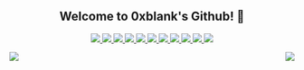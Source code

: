 <h2 align="center">
  Welcome to 0xblank's Github! 👋
</h2>
<p align="center">
  <a href="">
    <img src="https://img.shields.io/badge/OS-Linux-informational?style=flat&logo=linux&logoColor=white&color=black">
  </a>
  <a href="">
    <img src="https://img.shields.io/badge/Distrib-Debian-informational?style=flat&logo=Debian&logoColor=white&color=black">
  </a>
  <a href="">
    <img src="https://img.shields.io/badge/Editor-VS_Codium-informational?style=flat&logo=VSCodium&logoColor=white&color=black">
  </a>
  <a href="">
    <img src="https://img.shields.io/badge/Code-Python-informational?style=flat&logo=python&logoColor=white&color=black">
  </a>
  <a href="">
    <img src="https://img.shields.io/badge/Shell-Bash-informational?style=flat&logo=gnu-bash&logoColor=white&color=black">
  </a>
  <a href="">
    <img src="https://img.shields.io/badge/Tools-Docker-informational?style=flat&logo=docker&logoColor=white&color=black">
  </a>
  <a href="">
    <img src="https://img.shields.io/badge/Framework-Flask-informational?style=flat&logo=Flask&logoColor=white&color=black">
  </a>
  <a href="https://app.hackthebox.com/users/530646">
    <img src="https://img.shields.io/badge/Pentest-Hack_The_Box-informational?style=flat&logo=hackthebox&logoColor=white&color=black">
  </a>
  <a href="https://www.codingame.com/profile/bf5dcaabbbb2336b87641c13acccd0bc9765053">
    <img src="https://img.shields.io/badge/Training-CodeinGame-informational?style=flat&logo=CodinGame&logoColor=white&color=black">
  </a>
  <a href="https://tryhackme.com/p/knalb">
    <img src="https://img.shields.io/badge/Training-TryHackMe-informational?style=flat&logo=tryhackme&logoColor=white&color=black">
  </a>
  <a href="https://floppy.sh/">
    <img src="https://img.shields.io/badge/my_site-flop.py-informational?style=flat&logo=PyScaffold&logoColor=white&color=black">
  </a>
</p>

<a href="https://github.com/anuraghazra/github-readme-stats">
  <img src="https://github-readme-stats.vercel.app/api?username=0xblank&show_icons=true&theme=dark&hide=contribs&count_private=true" align="left"/>
  <img align="right" src="https://github-readme-stats.vercel.app/api/top-langs/?username=0xblank&layout=compact&theme=dark" />
</a>
